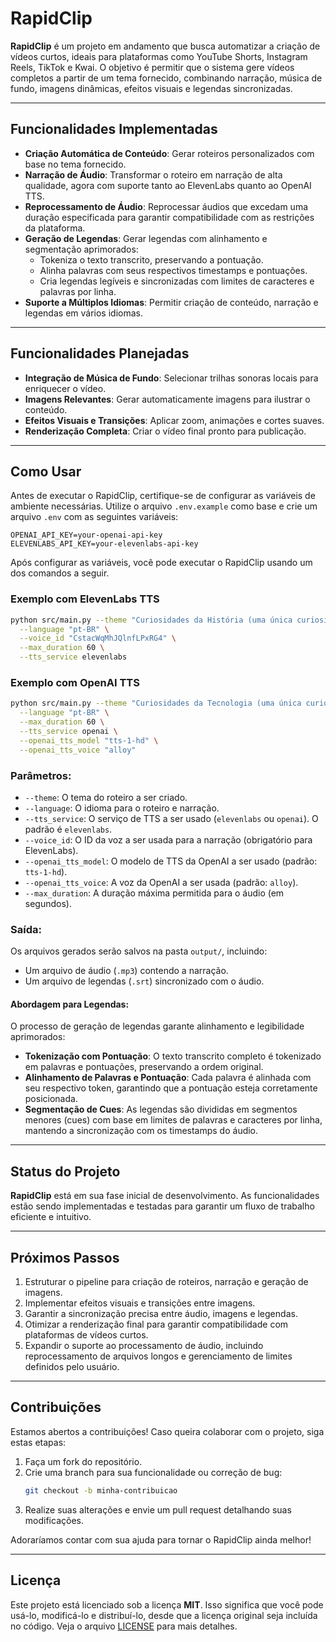 # **RapidClip**

**RapidClip** é um projeto em andamento que busca automatizar a criação de vídeos curtos, ideais para plataformas como YouTube Shorts, Instagram Reels, TikTok e Kwai. O objetivo é permitir que o sistema gere vídeos completos a partir de um tema fornecido, combinando narração, música de fundo, imagens dinâmicas, efeitos visuais e legendas sincronizadas.

---

## **Funcionalidades Implementadas**

- **Criação Automática de Conteúdo**: Gerar roteiros personalizados com base no tema fornecido.
- **Narração de Áudio**: Transformar o roteiro em narração de alta qualidade, agora com suporte tanto ao ElevenLabs quanto ao OpenAI TTS.
- **Reprocessamento de Áudio**: Reprocessar áudios que excedam uma duração especificada para garantir compatibilidade com as restrições da plataforma.
- **Geração de Legendas**: Gerar legendas com alinhamento e segmentação aprimorados:
  - Tokeniza o texto transcrito, preservando a pontuação.
  - Alinha palavras com seus respectivos timestamps e pontuações.
  - Cria legendas legíveis e sincronizadas com limites de caracteres e palavras por linha.
- **Suporte a Múltiplos Idiomas**: Permitir criação de conteúdo, narração e legendas em vários idiomas.

---

## **Funcionalidades Planejadas**

- **Integração de Música de Fundo**: Selecionar trilhas sonoras locais para enriquecer o vídeo.
- **Imagens Relevantes**: Gerar automaticamente imagens para ilustrar o conteúdo.
- **Efeitos Visuais e Transições**: Aplicar zoom, animações e cortes suaves.
- **Renderização Completa**: Criar o vídeo final pronto para publicação.

---

## **Como Usar**

Antes de executar o RapidClip, certifique-se de configurar as variáveis de ambiente necessárias. Utilize o arquivo `.env.example` como base e crie um arquivo `.env` com as seguintes variáveis:

```plaintext
OPENAI_API_KEY=your-openai-api-key
ELEVENLABS_API_KEY=your-elevenlabs-api-key
```

Após configurar as variáveis, você pode executar o RapidClip usando um dos comandos a seguir.

### Exemplo com ElevenLabs TTS

```bash
python src/main.py --theme "Curiosidades da História (uma única curiosidade)" \
  --language "pt-BR" \
  --voice_id "CstacWqMhJQlnfLPxRG4" \
  --max_duration 60 \
  --tts_service elevenlabs
```

### Exemplo com OpenAI TTS

```bash
python src/main.py --theme "Curiosidades da Tecnologia (uma única curiosidade)" \
  --language "pt-BR" \
  --max_duration 60 \
  --tts_service openai \
  --openai_tts_model "tts-1-hd" \
  --openai_tts_voice "alloy"
```

### Parâmetros:
- `--theme`: O tema do roteiro a ser criado.
- `--language`: O idioma para o roteiro e narração.
- `--tts_service`: O serviço de TTS a ser usado (`elevenlabs` ou `openai`). O padrão é `elevenlabs`.
- `--voice_id`: O ID da voz a ser usada para a narração (obrigatório para ElevenLabs).
- `--openai_tts_model`: O modelo de TTS da OpenAI a ser usado (padrão: `tts-1-hd`).
- `--openai_tts_voice`: A voz da OpenAI a ser usada (padrão: `alloy`).
- `--max_duration`: A duração máxima permitida para o áudio (em segundos).

### Saída:
Os arquivos gerados serão salvos na pasta `output/`, incluindo:
- Um arquivo de áudio (`.mp3`) contendo a narração.
- Um arquivo de legendas (`.srt`) sincronizado com o áudio.

#### Abordagem para Legendas:
O processo de geração de legendas garante alinhamento e legibilidade aprimorados:
- **Tokenização com Pontuação**: O texto transcrito completo é tokenizado em palavras e pontuações, preservando a ordem original.
- **Alinhamento de Palavras e Pontuação**: Cada palavra é alinhada com seu respectivo token, garantindo que a pontuação esteja corretamente posicionada.
- **Segmentação de Cues**: As legendas são divididas em segmentos menores (cues) com base em limites de palavras e caracteres por linha, mantendo a sincronização com os timestamps do áudio.

---

## **Status do Projeto**

**RapidClip** está em sua fase inicial de desenvolvimento. As funcionalidades estão sendo implementadas e testadas para garantir um fluxo de trabalho eficiente e intuitivo.

---

## **Próximos Passos**

1. Estruturar o pipeline para criação de roteiros, narração e geração de imagens.
2. Implementar efeitos visuais e transições entre imagens.
3. Garantir a sincronização precisa entre áudio, imagens e legendas.
4. Otimizar a renderização final para garantir compatibilidade com plataformas de vídeos curtos.
5. Expandir o suporte ao processamento de áudio, incluindo reprocessamento de arquivos longos e gerenciamento de limites definidos pelo usuário.

---

## **Contribuições**

Estamos abertos a contribuições! Caso queira colaborar com o projeto, siga estas etapas:

1. Faça um fork do repositório.
2. Crie uma branch para sua funcionalidade ou correção de bug:
   ```bash
   git checkout -b minha-contribuicao
   ```
3. Realize suas alterações e envie um pull request detalhando suas modificações.

Adoraríamos contar com sua ajuda para tornar o RapidClip ainda melhor!

---

## **Licença**

Este projeto está licenciado sob a licença **MIT**. Isso significa que você pode usá-lo, modificá-lo e distribuí-lo, desde que a licença original seja incluída no código. Veja o arquivo [LICENSE](LICENSE) para mais detalhes.